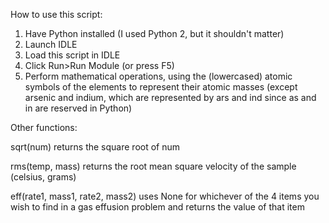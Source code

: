 How to use this script:
1) Have Python installed (I used Python 2, but it shouldn't matter)
2) Launch IDLE
3) Load this script in IDLE
4) Click Run>Run Module (or press F5)
5) Perform mathematical operations, using the (lowercased) atomic symbols of the elements to represent their atomic masses (except arsenic and indium, which are represented by ars and ind since as and in are reserved in Python)

Other functions:

sqrt(num) returns the square root of num

rms(temp, mass) returns the root mean square velocity of the sample (celsius, grams)

eff(rate1, mass1, rate2, mass2) uses None for whichever of the 4 items you wish to find in a gas effusion problem and returns the value of that item
